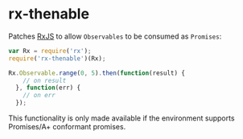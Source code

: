 # rx-thenable
Patches [RxJS](https://github.com/Reactive-Extensions/RxJS) to allow `Observables` to be consumed as `Promises`:

```js
var Rx = require('rx');
require('rx-thenable')(Rx);

Rx.Observable.range(0, 5).then(function(result) {
    // on result
  }, function(err) {
    // on err
  });
```

This functionality is only made available if the environment supports Promises/A+ conformant promises.

